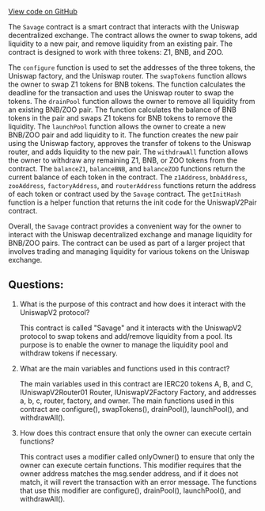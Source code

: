 [View code on GitHub](zoo-labs/zoo/blob/master/contracts/src/Savage.sol)

The `Savage` contract is a smart contract that interacts with the Uniswap decentralized exchange. The contract allows the owner to swap tokens, add liquidity to a new pair, and remove liquidity from an existing pair. The contract is designed to work with three tokens: Z1, BNB, and ZOO. 

The `configure` function is used to set the addresses of the three tokens, the Uniswap factory, and the Uniswap router. The `swapTokens` function allows the owner to swap Z1 tokens for BNB tokens. The function calculates the deadline for the transaction and uses the Uniswap router to swap the tokens. The `drainPool` function allows the owner to remove all liquidity from an existing BNB/ZOO pair. The function calculates the balance of BNB tokens in the pair and swaps Z1 tokens for BNB tokens to remove the liquidity. The `launchPool` function allows the owner to create a new BNB/ZOO pair and add liquidity to it. The function creates the new pair using the Uniswap factory, approves the transfer of tokens to the Uniswap router, and adds liquidity to the new pair. The `withdrawAll` function allows the owner to withdraw any remaining Z1, BNB, or ZOO tokens from the contract. The `balanceZ1`, `balanceBNB`, and `balanceZOO` functions return the current balance of each token in the contract. The `z1Address`, `bnbAddress`, `zooAddress`, `factoryAddress`, and `routerAddress` functions return the address of each token or contract used by the `Savage` contract. The `getInitHash` function is a helper function that returns the init code for the UniswapV2Pair contract.

Overall, the `Savage` contract provides a convenient way for the owner to interact with the Uniswap decentralized exchange and manage liquidity for BNB/ZOO pairs. The contract can be used as part of a larger project that involves trading and managing liquidity for various tokens on the Uniswap exchange.
## Questions: 
 1. What is the purpose of this contract and how does it interact with the UniswapV2 protocol?
    
    This contract is called "Savage" and it interacts with the UniswapV2 protocol to swap tokens and add/remove liquidity from a pool. Its purpose is to enable the owner to manage the liquidity pool and withdraw tokens if necessary.

2. What are the main variables and functions used in this contract?
    
    The main variables used in this contract are IERC20 tokens A, B, and C, IUniswapV2Router01 Router, IUniswapV2Factory Factory, and addresses a, b, c, router, factory, and owner. The main functions used in this contract are configure(), swapTokens(), drainPool(), launchPool(), and withdrawAll().

3. How does this contract ensure that only the owner can execute certain functions?
    
    This contract uses a modifier called onlyOwner() to ensure that only the owner can execute certain functions. This modifier requires that the owner address matches the msg.sender address, and if it does not match, it will revert the transaction with an error message. The functions that use this modifier are configure(), drainPool(), launchPool(), and withdrawAll().